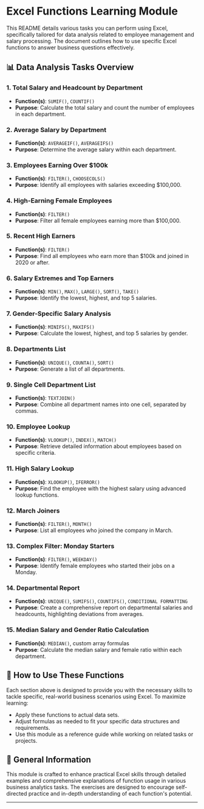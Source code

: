 # Excel Functions Learning Module

This README details various tasks you can perform using Excel, specifically tailored for data analysis related to employee management and salary processing. The document outlines how to use specific Excel functions to answer business questions effectively.

## 📊 Data Analysis Tasks Overview

### 1. Total Salary and Headcount by Department
- **Function(s)**: `SUMIF()`, `COUNTIF()`
- **Purpose**: Calculate the total salary and count the number of employees in each department.

### 2. Average Salary by Department
- **Function(s)**: `AVERAGEIF()`, `AVERAGEIFS()`
- **Purpose**: Determine the average salary within each department.

### 3. Employees Earning Over $100k
- **Function(s)**: `FILTER()`, `CHOOSECOLS()`
- **Purpose**: Identify all employees with salaries exceeding $100,000.

### 4. High-Earning Female Employees
- **Function(s)**: `FILTER()`
- **Purpose**: Filter all female employees earning more than $100,000.

### 5. Recent High Earners
- **Function(s)**: `FILTER()`
- **Purpose**: Find all employees who earn more than $100k and joined in 2020 or after.

### 6. Salary Extremes and Top Earners
- **Function(s)**: `MIN()`, `MAX()`, `LARGE()`, `SORT()`, `TAKE()`
- **Purpose**: Identify the lowest, highest, and top 5 salaries.

### 7. Gender-Specific Salary Analysis
- **Function(s)**: `MINIFS()`, `MAXIFS()`
- **Purpose**: Calculate the lowest, highest, and top 5 salaries by gender.

### 8. Departments List
- **Function(s)**: `UNIQUE()`, `COUNTA()`, `SORT()`
- **Purpose**: Generate a list of all departments.

### 9. Single Cell Department List
- **Function(s)**: `TEXTJOIN()`
- **Purpose**: Combine all department names into one cell, separated by commas.

### 10. Employee Lookup
- **Function(s)**: `VLOOKUP()`, `INDEX()`, `MATCH()`
- **Purpose**: Retrieve detailed information about employees based on specific criteria.

### 11. High Salary Lookup
- **Function(s)**: `XLOOKUP()`, `IFERROR()`
- **Purpose**: Find the employee with the highest salary using advanced lookup functions.

### 12. March Joiners
- **Function(s)**: `FILTER()`, `MONTH()`
- **Purpose**: List all employees who joined the company in March.

### 13. Complex Filter: Monday Starters
- **Function(s)**: `FILTER()`, `WEEKDAY()`
- **Purpose**: Identify female employees who started their jobs on a Monday.

### 14. Departmental Report
- **Function(s)**: `UNIQUE()`, `SUMIFS()`, `COUNTIFS()`, `CONDITIONAL FORMATTING`
- **Purpose**: Create a comprehensive report on departmental salaries and headcounts, highlighting deviations from averages.

### 15. Median Salary and Gender Ratio Calculation
- **Function(s)**: `MEDIAN()`, custom array formulas
- **Purpose**: Calculate the median salary and female ratio within each department.

## 🚀 How to Use These Functions

Each section above is designed to provide you with the necessary skills to tackle specific, real-world business scenarios using Excel. To maximize learning:
- Apply these functions to actual data sets.
- Adjust formulas as needed to fit your specific data structures and requirements.
- Use this module as a reference guide while working on related tasks or projects.

## 📑 General Information

This module is crafted to enhance practical Excel skills through detailed examples and comprehensive explanations of function usage in various business analytics tasks. The exercises are designed to encourage self-directed practice and in-depth understanding of each function's potential.

---
